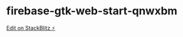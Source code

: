 # firebase-gtk-web-start-qnwxbm

[Edit on StackBlitz ⚡️](https://stackblitz.com/edit/firebase-gtk-web-start-qnwxbm)